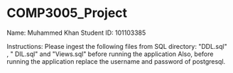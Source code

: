 # COMP3005_Project
Name: Muhammed Khan
Student ID: 101103385

Instructions:
  Please ingest the following files from SQL directory: "DDL.sql" , " DIL.sql" and "Views.sql" before running the application
  Also, before running the application replace the username and password of postgresql.
